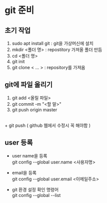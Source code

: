 # git 준비

## 초기 작업

1. sudo apt install git : git을 가상머신에 설치
2. mkdir <폴더 명> : repostitory 가져올 폴더 만듬
3. cd <폴더 명>
4. git init
5. git clone < ... > : repository를 가져옴

## git에 파일 올리기
1. git add <올릴 파일>
2. git commit -m "<할 말>"
3. git push origin master

<br>+ git push ( github 웹에서 수정시 꼭 해야함 )


## user 등록
+ user name을 등록<br>git config --global user.name <사용자명>

+ email을 등록<br>git config --global user.email <이메일주소>

+ git 환경 설정 확인 명령어<br>git config --global --list 

